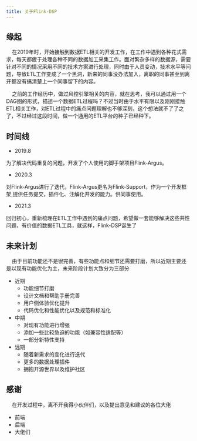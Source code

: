 ```yaml
---
title: 关于Flink-DSP
---
```


## 缘起
&nbsp;&nbsp;&nbsp;&nbsp;在2019年时，开始接触到数据ETL相关的开发工作，在工作中遇到各种花式需求，每天都疲于处理各种不同的数据加工采集工作。面对繁杂多样的数据源，需要针对不同的情况采用不同的技术方案进行处理，同时由于人员变动，技术水平等问题，导致ETL工作变成了一个黑洞，新来的同事没办法加入，离职的同事甚至到离开都没有搞清楚上一个同事留下的内容。

&nbsp;&nbsp;&nbsp;&nbsp;之前的工作经历中，做过风控引擎相关的内容，就在思考，我可以通过用一个DAG图的形式，描述一个数据ETL过程吗？不过当时由于水平有限以及刚刚接触ETL相关工作，对ETL过程中的痛点问题理解也不够深刻，这个想法就不了了之了，不过经过这段时间，做一个通用的ETL平台的种子已经种下。

## 时间线
- 2019.8

为了解决代码重复的问题，开发了个人使用的脚手架项目Flink-Argus。

- 2020.3

对Flink-Argus进行了迭代，Flink-Argus更名为Flink-Support，作为一个开发框架,提供任务提交，插件化、注解化开发的能力。供同事使用。

- 2021.3

回归初心，重新梳理在ETL工作中遇到的痛点问题，希望做一套能够解决这些共性问题，有价值的数据ETL工具，就这样，Flink-DSP诞生了
## 未来计划

&nbsp;&nbsp;&nbsp;&nbsp;由于目前功能还不是很完善，有些功能点和细节还需要打磨，所以近期主要还是以现有功能优化为主，未来阶段计划大致分为三部分

- 近期
  - 功能细节打磨
  - 设计文档和帮助手册完善
  - 用户侧体验优化提升
  - 代码优化和性能优化以及规范和标准化
- 中期
  - 对现有功能进行增强
  - 添加一些比较急迫的功能（如兼容性适配等）
  - 一部分新特性支持
- 远期
  - 随着新需求的变化进行迭代
  - 更多的数据处理插件
  - 拥抱开源世界以及维护社区

## 感谢

&nbsp;&nbsp;&nbsp;&nbsp;在开发过程中，离不开我得小伙伴们，以及提出意见和建议的各位大佬

- 前端
- 后端
- 大佬们

